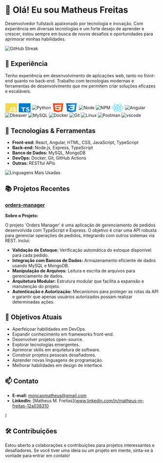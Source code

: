 # 👋 Olá! Eu sou Matheus Freitas

Desenvolvedor fullstack apaixonado por tecnologia e inovação. Com experiência em diversas tecnologias e um forte desejo de aprender e crescer, estou sempre em busca de novos desafios e oportunidades para aprimorar minhas habilidades.

![GitHub Streak](https://github-readme-streak-stats.herokuapp.com/?user=Matheus-Freitas0&theme=dark)

## 🌟 Experiência

Tenho experiência em desenvolvimento de aplicações web, tanto no front-end quanto no back-end. Trabalho com tecnologias modernas e ferramentas de desenvolvimento que me permitem criar soluções eficazes e escaláveis.

<div style="display: inline_block"><br>
  <img align="center" alt="Js" height="30" width="40" src="https://raw.githubusercontent.com/devicons/devicon/master/icons/javascript/javascript-plain.svg">
  <img align="center" alt="Ts" height="30" width="40" src="https://raw.githubusercontent.com/devicons/devicon/master/icons/typescript/typescript-plain.svg">
  <img align="center" alt="Python" height="30" width="40" src="https://cdn.jsdelivr.net/gh/devicons/devicon@latest/icons/python/python-original-wordmark.svg" />
  <img align="center" alt="HTML" height="30" width="40" src="https://raw.githubusercontent.com/devicons/devicon/master/icons/html5/html5-original.svg">
  <img align="center" alt="CSS" height="30" width="40" src="https://raw.githubusercontent.com/devicons/devicon/master/icons/css3/css3-original.svg">
  <img align="center" alt="Node" height="30" width="40" src="https://cdn.jsdelivr.net/gh/devicons/devicon@latest/icons/nodejs/nodejs-original-wordmark.svg" />
  <img align="center" alt="NPM" height="30" width="40" src="https://cdn.jsdelivr.net/gh/devicons/devicon@latest/icons/npm/npm-original-wordmark.svg" />
  <img align="center" alt="React" height="30" width="40" src="https://raw.githubusercontent.com/devicons/devicon/master/icons/react/react-original.svg">
  <img align="center" alt="Angular" height="30" width="40" src="https://cdn.jsdelivr.net/gh/devicons/devicon@latest/icons/angularjs/angularjs-original.svg" />
  <img align="center" alt="Dbeaver" height="30" width="40" src="https://cdn.jsdelivr.net/gh/devicons/devicon@latest/icons/dbeaver/dbeaver-original.svg" />
  <img align="center" alt="MySQL" height="30" width="40" src="https://cdn.jsdelivr.net/gh/devicons/devicon@latest/icons/mysql/mysql-original-wordmark.svg" />
  <img align="center" alt="Docker" height="30" width="40" src="https://cdn.jsdelivr.net/gh/devicons/devicon@latest/icons/docker/docker-original-wordmark.svg" />
  <img align="center" alt="Git" height="30" width="40" src="https://cdn.jsdelivr.net/gh/devicons/devicon@latest/icons/git/git-original-wordmark.svg" />
  <img align="center" alt="Linux" height="30" width="40" src="https://cdn.jsdelivr.net/gh/devicons/devicon@latest/icons/linux/linux-original.svg" />
  <img align="center" alt="Postman" height="30" width="40" src="https://cdn.jsdelivr.net/gh/devicons/devicon@latest/icons/postman/postman-original.svg" />
  <img align="center" alt="vscode" height="30" width="40" src="https://cdn.jsdelivr.net/gh/devicons/devicon@latest/icons/vscode/vscode-original.svg" />
</div>

## 🚀 Tecnologias & Ferramentas

- **Front-end:** React, Angular, HTML, CSS, JavaScript, TypeScript
- **Back-end:** Node.js, Express, TypeScript
- **Banco de Dados:** MySQL, MongoDB
- **DevOps:** Docker, Git, GitHub Actions
- **Outras:** RESTful APIs

![Linguagens Mais Usadas](https://github-readme-stats.vercel.app/api/top-langs/?username=Matheus-Freitas0&layout=compact&theme=dark)

## 📚 Projetos Recentes

### [orders-manager](https://github.com/Matheus-Freitas0/orders-manager)

**Sobre o Projeto:**

O projeto 'Orders Manager' é uma aplicação de gerenciamento de pedidos desenvolvida com TypeScript e Express. O objetivo é criar uma API robusta para gerenciar operações de pedidos, integrando com outros sistemas via REST. Inclui:

- **Validação de Estoque:** Verificação automática do estoque disponível para cada pedido.
- **Integração com Bancos de Dados:** Armazenamento eficiente de dados usando MySQL e MongoDB.
- **Manipulação de Arquivos:** Leitura e escrita de arquivos para gerenciamento de dados.
- **Arquitetura Modular:** Estrutura modular que facilita a expansão e manutenção do projeto.
- **Autenticação e Autorização:** Mecanismos para proteger as rotas da API e garantir que apenas usuários autorizados possam realizar determinadas ações.

## 🎯 Objetivos Atuais

- Aperfeiçoar habilidades em DevOps.
- Expandir conhecimento em frameworks front-end.
- Desenvolver projetos open-source.
- Explorar tecnologias emergentes.
- Aprimorar skills em arquitetura de software.
- Construir projetos pessoais desafiadores.
- Aprender novas linguagens de programação.
- Melhorar habilidades em design de interface.

## 📫 Contato

- **E-mail:** [moncaomatheus@gmail.com](mailto:moncaomatheus@gmail.com)
- **LinkedIn:** [Matheus M. Freitas](www.linkedin.com/in/matheus-m-freitas-12a038310

)

## 🛠️ Contribuições

Estou aberto a colaborações e contribuições para projetos interessantes e desafiadores. Se você tiver uma ideia ou um projeto em mente, sinta-se à vontade para entrar em contato!
